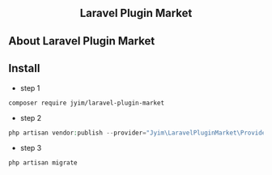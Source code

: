 <h2 align="center">Laravel Plugin Market</h2>

## About Laravel Plugin Market

## Install

* step 1

``` 
composer require jyim/laravel-plugin-market
```

* step 2

```php
php artisan vendor:publish --provider="Jyim\LaravelPluginMarket\Providers\PluginMarketServiceProvider"
```
* step 3
```php
php artisan migrate
```